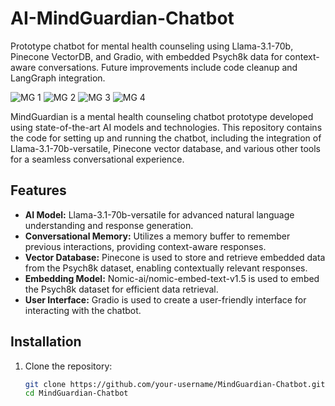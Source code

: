 # AI-MindGuardian-Chatbot

Prototype chatbot for mental health counseling using Llama-3.1-70b, Pinecone VectorDB, and Gradio, with embedded Psych8k data for context-aware conversations. Future improvements include code cleanup and LangGraph integration.

![MG 1](images/MG%201.png)
![MG 2](images/MG%202.png)
![MG 3](images/MG%203.png)
![MG 4](images/MG%204.png)

MindGuardian is a mental health counseling chatbot prototype developed using state-of-the-art AI models and technologies. This repository contains the code for setting up and running the chatbot, including the integration of Llama-3.1-70b-versatile, Pinecone vector database, and various other tools for a seamless conversational experience.

## Features

- **AI Model:** Llama-3.1-70b-versatile for advanced natural language understanding and response generation.
- **Conversational Memory:** Utilizes a memory buffer to remember previous interactions, providing context-aware responses.
- **Vector Database:** Pinecone is used to store and retrieve embedded data from the Psych8k dataset, enabling contextually relevant responses.
- **Embedding Model:** Nomic-ai/nomic-embed-text-v1.5 is used to embed the Psych8k dataset for efficient data retrieval.
- **User Interface:** Gradio is used to create a user-friendly interface for interacting with the chatbot.

## Installation

1. Clone the repository:
   ```bash
   git clone https://github.com/your-username/MindGuardian-Chatbot.git
   cd MindGuardian-Chatbot
